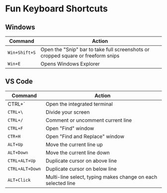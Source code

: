 # Fun Keyboard Shortcuts

## Windows

| Command | Action |
| ------- | ------- |
| `Win+Shift+S` | Open the "Snip" bar to take full screenshots or cropped square or freeform snips |
| `Win+E` | Opens Windows Explorer |

## VS Code

| Command | Action | 
| ------- | ------- |
| CTRL+` | Open the integrated terminal
| `CTRL+\` | Divide your screen |
| `CTRL+/` | Comment or uncomment current line |
| `CTRL+F` | Open "Find" window  |
| `CTR+H` | Open "Find and Replace" window |
| `ALT+Up` | Move the current line up |
| `ALT+Down` | Move the current line down |
| `CTRL+ALT+Up` | Duplicate cursor on above line |
| `CTRL+ALT+Down` | Duplicate cursor on below line | 
| `ALT+Click` | Multi-line select, typing makes change on each selected line |
